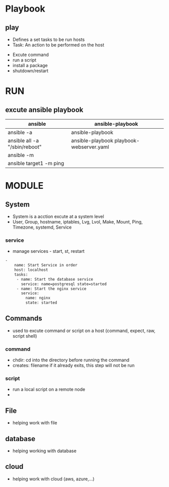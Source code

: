 # Playbook
## play
- Defines a set tasks to be run hosts
- Task: An action to be performed on the host
+ Excute command
+ run a script
+ install a package
+ shutdown/restart
# RUN
## excute ansible playbook
|ansible|ansible-playbook|
|-------|----------------|
|ansible <hosts> -a <command> | ansible-playbook <playbook name>|
|ansible all -a "/sbin/reboot"| ansible-playbook playbook-webserver.yaml |
|ansible <hosts> -m <module>|  |
|ansible target1 -m ping | |
#   MODULE
##  System
- System is a acction excute at a system level
- User, Group, hostname, iptables, Lvg, Lvol, Make, Mount, Ping, Timezone, systemd, Service
### service
- manage services - start, st, restart
```sh
-
    name: Start Service in order
    host: localhost
    tasks:
     - name: Start the database service
       service: name=postgresql state=started
     - name: Start the nginx service
       service:
         name: nginx
         state: started
```
## Commands
- used to excute command or script on a host (command, expect, raw, script shell)
### command
- chdir: cd into the directory before running the command
- creates: filename if it already exits, this step will not be run
### script
- run a local script on a remote node 
- 
## File
-  helping work with file
## database
- helping working with database
## cloud
 - helping work with cloud (aws, azure,...)



